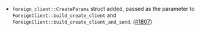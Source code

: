 *   `foreign_client::CreateParams` struct added, passed as the parameter to
    `ForeignClient::build_create_client` and
    `ForeignClient::build_create_client_and_send`.
    ([#1807](https://github.com/informalsystems/ibc-rs/pull/1807))
